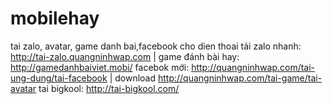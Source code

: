 mobilehay
=========

tai zalo, avatar, game danh bai,facebook cho dien thoai
tải zalo nhanh: http://tai-zalo.quangninhwap.com | game đánh bài hay: http://gamedanhbaiviet.mobi/
facebok mới: http://quangninhwap.com/tai-ung-dung/tai-facebook  | download http://quangninhwap.com/tai-game/tai-avatar
tai bigkool: http://tai-bigkool.com/
